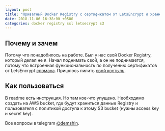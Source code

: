 ```yaml
---
layout: post
title: "Приватный Docker Registry с сертификатом от LetsEncrypt и хранением данных на S3"
date: 2018-11-06 16:38:00 +0500
categories: docker registry ssl letsecrypt s3
---
```


## Почему и зачем

Потому что понадобилось на работе. Был у нас свой Docker Registry, который делал не я. Начал поднимать свой, а он не поднимается, потому что встроенная функциональность по получению сертификатов от LetsEncrypt [сломана](https://github.com/docker/distribution/issues/2545). Пришлось пилить [свой костыль](https://github.com/demshin/private-docker-registry-ssl-s3).

## Как пользоваться

В readme есть инструкция. Но там кое-что упущено. Необходимо создать на AWS bucket, где будут храниться данные Registry и пользователя с политикой доступа к этому S3 bucket (нужны access key и secret key).

Все вопросы в telegram [@demshin](https://t.me/demshin).
